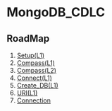 # MongoDB_CDLC
## RoadMap
1. [Setup(L1)](Setup(L1).md)
1. [Compass(L1)](Compass(L1).md)
1. [Compass(L2)](Compass(L2).md)
1. [Connect(L1)](Connect(L1).md)
1. [Create_DB(L1)](Create_DB(L1).md)
1. [URI(L1)](URI(L1).md)
1. [Connection](Connection)

